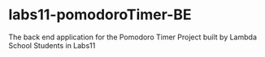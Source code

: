 # labs11-pomodoroTimer-BE
The back end application for the Pomodoro Timer Project built by Lambda School Students in Labs11
